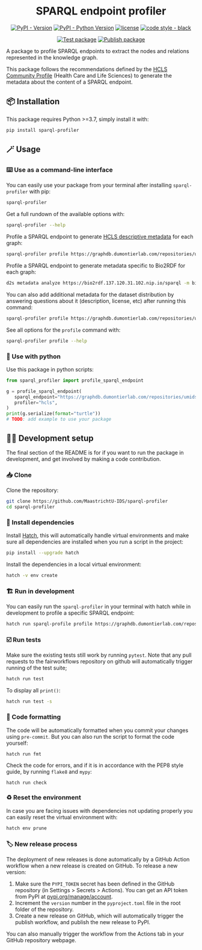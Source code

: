 <div align="center">

# SPARQL endpoint profiler

[![PyPI - Version](https://img.shields.io/pypi/v/sparql-profiler.svg?logo=pypi&label=PyPI&logoColor=silver)](https://pypi.org/project/sparql-profiler/)
[![PyPI - Python Version](https://img.shields.io/pypi/pyversions/sparql-profiler.svg?logo=python&label=Python&logoColor=silver)](https://pypi.org/project/sparql-profiler/)
[![license](https://img.shields.io/pypi/l/sparql-profiler.svg?color=%2334D058)](https://github.com/MaastrichtU-IDS/sparql-profiler/blob/main/LICENSE.txt)
[![code style - black](https://img.shields.io/badge/code%20style-black-000000.svg)](https://github.com/psf/black)

[![Test package](https://github.com/MaastrichtU-IDS/sparql-profiler/actions/workflows/test.yml/badge.svg)](https://github.com/MaastrichtU-IDS/sparql-profiler/actions/workflows/test.yml)
[![Publish package](https://github.com/MaastrichtU-IDS/sparql-profiler/actions/workflows/publish.yml/badge.svg)](https://github.com/MaastrichtU-IDS/sparql-profiler/actions/workflows/publish.yml)

</div>

A package to profile SPARQL endpoints to extract the nodes and relations represented in the knowledge graph.

This package follows the recommendations defined by the [HCLS Community Profile](https://www.w3.org/TR/hcls-dataset/) (Health Care and Life Sciences) to generate the metadata about the content of a SPARQL endpoint.

## 📦️ Installation

This package requires Python >=3.7, simply install it with:

```shell
pip install sparql-profiler
```

## 🪄 Usage

### ⌨️ Use as a command-line interface

You can easily use your package from your terminal after installing `sparql-profiler` with pip:

```bash
sparql-profiler
```

Get a full rundown of the available options with:

```bash
sparql-profiler --help
```

Profile a SPARQL endpoint to generate [HCLS descriptive metadata](https://www.w3.org/TR/hcls-dataset/) for each graph:

```bash
sparql-profiler profile https://graphdb.dumontierlab.com/repositories/umids-kg
```

Profile a SPARQL endpoint to generate metadata specific to Bio2RDF for each graph:

```bash
d2s metadata analyze https://bio2rdf.137.120.31.102.nip.io/sparql -m bio2rdf
```

You can also add additional metadata for the dataset distribution by answering questions about it (description, license, etc) after running this command:

```bash
sparql-profiler profile https://graphdb.dumontierlab.com/repositories/umids-kg --create-dataset
```

See all options for the `profile` command with:

```bash
sparql-profiler profile --help
```

### 🐍 Use with python

 Use this package in python scripts:

 ```python
from sparql_profiler import profile_sparql_endpoint

g = profile_sparql_endpoint(
    sparql_endpoint="https://graphdb.dumontierlab.com/repositories/umids-kg",
    profiler="hcls",
)
print(g.serialize(format="turtle"))
# TODO: add example to use your package
 ```

## 🧑‍💻 Development setup

The final section of the README is for if you want to run the package in development, and get involved by making a code contribution.


### 📥️ Clone

Clone the repository:

```bash
git clone https://github.com/MaastrichtU-IDS/sparql-profiler
cd sparql-profiler
```
### 🐣 Install dependencies

Install [Hatch](https://hatch.pypa.io), this will automatically handle virtual environments and make sure all dependencies are installed when you run a script in the project:

```bash
pip install --upgrade hatch
```

Install the dependencies in a local virtual environment:

```bash
hatch -v env create
```

### 🏗️ Run in development

You can easily run the `sparql-profiler` in your terminal with hatch while in development to profile a specific SPARQL endpoint:

```bash
hatch run sparql-profile profile https://graphdb.dumontierlab.com/repositories/umids-kg
```

### ☑️ Run tests

Make sure the existing tests still work by running ``pytest``. Note that any pull requests to the fairworkflows repository on github will automatically trigger running of the test suite;

```bash
hatch run test
```

To display all `print()`:

```bash
hatch run test -s
```

### 🧹 Code formatting

The code will be automatically formatted when you commit your changes using `pre-commit`. But you can also run the script to format the code yourself:

```
hatch run fmt
```

Check the code for errors, and if it is in accordance with the PEP8 style guide, by running `flake8` and `mypy`:

```
hatch run check
```

### ♻️ Reset the environment

In case you are facing issues with dependencies not updating properly you can easily reset the virtual environment with:

```bash
hatch env prune
```

### 🏷️ New release process

The deployment of new releases is done automatically by a GitHub Action workflow when a new release is created on GitHub. To release a new version:

1. Make sure the `PYPI_TOKEN` secret has been defined in the GitHub repository (in Settings > Secrets > Actions). You can get an API token from PyPI at [pypi.org/manage/account](https://pypi.org/manage/account).
2. Increment the `version` number in the `pyproject.toml` file in the root folder of the repository.
3. Create a new release on GitHub, which will automatically trigger the publish workflow, and publish the new release to PyPI.

You can also manually trigger the workflow from the Actions tab in your GitHub repository webpage.
